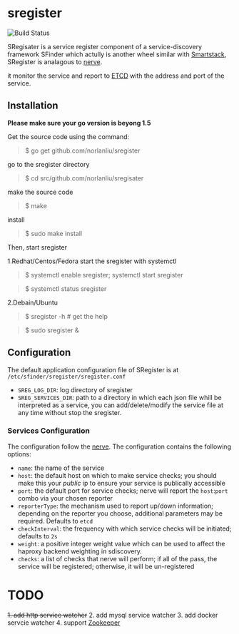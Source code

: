 # sregister
![Build Status](https://travis-ci.org/norlanliu/sregister.svg)

SRegisater is a service register component of a service-discovery framework SFinder which
actully is another wheel similar with [Smartstack][1], SRegister is analagous to [nerve][3].

it monitor the service and report to [ETCD][2] with the address and port of the service.

## Installation
**Please make sure your go version is beyong 1.5**

Get the source code using the command:
> $ go get github.com/norlanliu/sregister

go to the sregister directory
> $ cd src/github.com/norlanliu/sregisater

make the source code
> $ make

install
> $ sudo make install

Then, start sregister

1.Redhat/Centos/Fedora
start the sregister with systemctl
> $ systemctl enable sregister; systemctl start sregister

> $ systemctl status sregister

2.Debain/Ubuntu
> $ sregister -h		# get the help

> $ sudo sregister &

## Configuration
The default application configuration file of SRegister is at `/etc/sfinder/sregister/sregister.conf`
* `SREG_LOG_DIR`: log directory of sregister
* `SREG_SERVICES_DIR`: path to a directory in which each json file whill be interpreted as a service, you can add/delete/modify the service file at any time without stop the sregister.

### Services Configuration
The configuration follow the [nerve][3].
The configuration contains the following options:

* `name`: the name of the service
* `host`: the default host on which to make service checks; you should make this your *public* ip to ensure your service is publically accessible
* `port`: the default port for service checks; nerve will report the `host`:`port` combo via your chosen reporter
* `reporterType`: the mechanism used to report up/down information; depending on the reporter you choose, additional parameters may be required. Defaults to `etcd`
* `checkInterval`: the frequency with which service checks will be initiated; defaults to `2s`
* `weight`: a positive integer weight value which can be used to affect the haproxy backend weighting in sdiscovery.
* `checks`: a list of checks that nerve will perform; if all of the pass, the service will be registered; otherwise, it will be un-registered

[1]: http://nerds.airbnb.com/smartstack-service-discovery-cloud/
[2]: https://github.com/coreos/etcd
[3]: https://github.com/airbnb/nerve

# TODO
~~1. add http service watcher~~
2. add mysql service watcher
3. add docker servcie watcher
4. support [Zookeeper](http://zookeeper.apache.org/)
